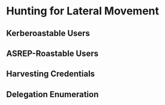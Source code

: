 # Hunting for Lateral Movement



## Kerberoastable Users



## ASREP-Roastable Users



## Harvesting Credentials

## Delegation Enumeration
